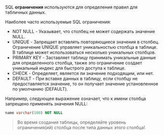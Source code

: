 SQL **ограничения** используются для определения правил для табличных данных.

Наиболее часто используемые SQL ограничения:

- NOT NULL - Указывает, что столбец не может содержать значение NULL.
- UNIQUE - Запрещает вставлять повторяющиеся значения в столбец. Ограничение UNIQUE управляет уникальностью столбца в таблице. В таблице может использоваться несколько уникальных столбцов.
- PRIMARY KEY - Заставляет таблицу принимать уникальные данные для определенного столбца, также это ограничение создает уникальный индекс для быстрого доступа к таблице.
- CHECK - Определяет, является ли значение подходящим, или нет.
- DEFAULT - При вставке данных в таблицу, если столбцу не предоставляется значение, то он получает значение установленное по умолчанию (DEFAULT).

Например, следующее выражение означает, что к имени столбца запрещено применять значения NULL:  
```sql  
name varchar(100) NOT NULL  
```  
>Во время создания таблицы, определяйте уровень ограничения(ий) столбца после типа данных этого столбца!

